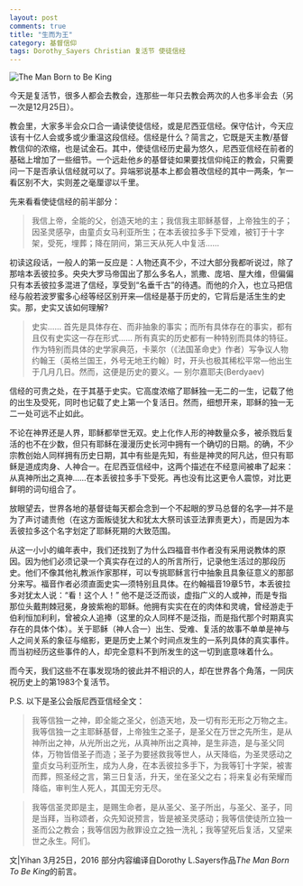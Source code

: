 ```yaml
---
layout: post
comments: true
title: "生而为王"
category: 基督信仰
tags: Dorothy_Sayers Christian 复活节 使徒信经
---
```


![The Man Born to Be King](http://upload-images.jianshu.io/upload_images/19585-88c15099716b50a3.jpg?imageMogr2/auto-orient/strip%7CimageView2/2/w/1240)

今天是复活节，很多人都会去教会，连那些一年只去教会两次的人也多半会去（另一次是12月25日）。

教会里，大家多半会众口合一诵读使徒信经，或是尼西亚信经。保守估计，今天应该有十亿人会或多或少重温这段信经。信经是什么？简言之，它既是天主教/基督教信仰的浓缩，也是试金石。其中，使徒信经历史最为悠久，尼西亚信经在前者的基础上增加了一些细节。一个远赴他乡的基督徒如果要找信仰纯正的教会，只需要问一下是否承认信经就可以了。异端邪说基本上都会篡改信经的其中一两条，乍一看区别不大，实则差之毫厘谬以千里。

先来看看使徒信经的前半部分：

> 我信上帝，全能的父，创造天地的主；我信我主耶稣基督，上帝独生的子；因圣灵感孕，由童贞女马利亚所生；在本丢彼拉多手下受难，被钉于十字架，受死，埋葬；降在阴间，第三天从死人中复活……

初读这段话，一般人的第一反应是：人物还真不少，不过大部分我都听说过，除了那啥本丢彼拉多。央央大罗马帝国出了那么多名人，凯撒、庞培、屋大维，但偏偏只有本丢彼拉多混进了信经，享受到“名垂千古”的待遇。而他的介入，也立马把信经与般若波罗蜜多心经等经区别开来––信经是基于历史的，它背后是活生生的史实。那，史实又该如何理解?

> 史实…… 首先是具体存在、而非抽象的事实；而所有具体存在的事实，都有且仅有史实这一存在形式…… 所有真实的历史都有一种特别而具体的特征。作为特别而具体的史学家典范，卡莱尔（《法国革命史》作者）写争议人物约翰王（英格兰国王，外号无地王约翰）时，开头也极其稀松平常––他出生于几月几日。然而，这便是历史的要义。–– 别尔嘉耶夫(Berdyaev)

信经的可贵之处，在于其基于史实。它高度浓缩了耶稣独一无二的一生，记载了他的出生及受死，同时也记载了史上第一个复活日。然而，细想开来，耶稣的独一无二一处可远不止如此。

不论在神界还是人界，耶稣都举世无双。史上化作人形的神数量众多，被杀戮后复活的也不在少数，但只有耶稣在漫漫历史长河中拥有一个确切的日期。的确，不少宗教创始人同样拥有历史日期，其中有些是先知，有些是神灵的阿凡达，但只有耶稣是道成肉身、人神合一。在尼西亚信经中，这两个描述在不经意间被串了起来：从真神所出之真神……在本丢彼拉多手下受死。再也没有比这更令人震惊，对比更鲜明的词句组合了。

放眼望去，世界各地的基督徒每天都会念到一个不起眼的罗马总督的名字––并不是为了声讨谴责他（在这方面叛徒犹大和犹太大祭司该亚法罪责更大），而是因为本丢彼拉多这个名字划定了耶稣死期的大致范围。

从这一小小的编年表中，我们还找到了为什么四福音书作者没有采用说教体的原因。因为他们必须记录一个真实存在过的人的所言所行，记录他生活过的那段历史。他们不像其他礼教派作家那样，可以专挑耶稣言行中抽象且具象征意义的那部分来写。福音作者必须直面史实––须特别且具体。在约翰福音19章5节，本丢彼拉多对犹太人说：“看！这个人！” 他不是泛泛而谈，虚指广义的人或神，而是专指那位头戴荆棘冠冕，身披紫袍的耶稣。他拥有实实在在的肉体和灵魂，曾经游走于伯利恒加利利，曾被众人追捧（这里的众人同样不是泛指，而是指代那个时期真实存在的具体个体）。关于耶稣（神人合一）出生、受难、复活的故事不单单是神与人之间关系的象征与缩影，更是历史上某个时间点发生的一系列具体的真实事件。而当初经历这些事件的人，却完全意料不到所发生的这一切到底意味着什么。

而今天，我们这些不在事发现场的彼此并不相识的人，却在世界各个角落，一同庆祝历史上的第1983个复活节。

P.S. 以下是圣公会版尼西亚信经全文：
> 我等信独一之神，即全能之圣父，创造天地，及一切有形无形之万物之主。我等信独一之主耶稣基督，上帝独生之圣子，是圣父在万世之先所生，是从神所出之神，从光所出之光，从真神所出之真神，是生非造，是与圣父同体，万物皆借圣子而造；圣子为要拯救我等世人，从天降临，为圣灵感动之童贞女马利亚所生，成为人身，在本丢彼拉多手下，为我等钉十字架，被害而葬，照圣经之言，第三日复活，升天，坐在圣父之右；将来复必有荣耀而降临，审判生人死人，其国无穷无尽。
 
> 我等信圣灵即是主，是赐生命者，是从圣父、圣子所出，与圣父、圣子，同是当拜，当称颂者，众先知说预言，皆是被圣灵感动；我等信使徒所立独一圣而公之教会；我等信因为赦罪设立之独一洗礼；我等望死后复活，又望来世之永生。阿们。 

文|Yihan
3月25日，2016
部分内容编译自Dorothy L.Sayers作品*The Man Born To Be King*的前言。